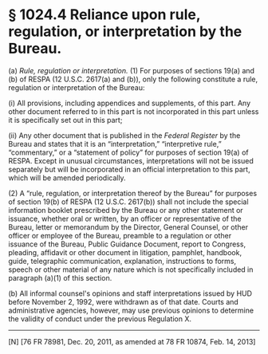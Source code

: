 # § 1024.4   Reliance upon rule, regulation, or interpretation by the Bureau.

(a) *Rule, regulation or interpretation.* (1) For purposes of sections 19(a) and (b) of RESPA (12 U.S.C. 2617(a) and (b)), only the following constitute a rule, regulation or interpretation of the Bureau:


(i) All provisions, including appendices and supplements, of this part. Any other document referred to in this part is not incorporated in this part unless it is specifically set out in this part;


(ii) Any other document that is published in the _Federal Register_ by the Bureau and states that it is an “interpretation,” “interpretive rule,” “commentary,” or a “statement of policy” for purposes of section 19(a) of RESPA. Except in unusual circumstances, interpretations will not be issued separately but will be incorporated in an official interpretation to this part, which will be amended periodically.


(2) A “rule, regulation, or interpretation thereof by the Bureau” for purposes of section 19(b) of RESPA (12 U.S.C. 2617(b)) shall not include the special information booklet prescribed by the Bureau or any other statement or issuance, whether oral or written, by an officer or representative of the Bureau, letter or memorandum by the Director, General Counsel, or other officer or employee of the Bureau, preamble to a regulation or other issuance of the Bureau, Public Guidance Document, report to Congress, pleading, affidavit or other document in litigation, pamphlet, handbook, guide, telegraphic communication, explanation, instructions to forms, speech or other material of any nature which is not specifically included in paragraph (a)(1) of this section.


(b) All informal counsel's opinions and staff interpretations issued by HUD before November 2, 1992, were withdrawn as of that date. Courts and administrative agencies, however, may use previous opinions to determine the validity of conduct under the previous Regulation X.



---

[N] [76 FR 78981, Dec. 20, 2011, as amended at 78 FR 10874, Feb. 14, 2013]




